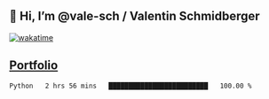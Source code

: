 ## 👋 Hi, I’m @vale-sch / Valentin Schmidberger
[![wakatime](https://wakatime.com/badge/user/7560c813-56c2-4ce8-b378-268c8ee84276.svg)](https://wakatime.com/@7560c813-56c2-4ce8-b378-268c8ee84276)
##  [Portfolio](https://vale-sch.github.io/ValentinSchmidberger/ "Portfolio")
<!--START_SECTION:waka-->

```text
Python   2 hrs 56 mins   █████████████████████████   100.00 %
```

<!--END_SECTION:waka-->
